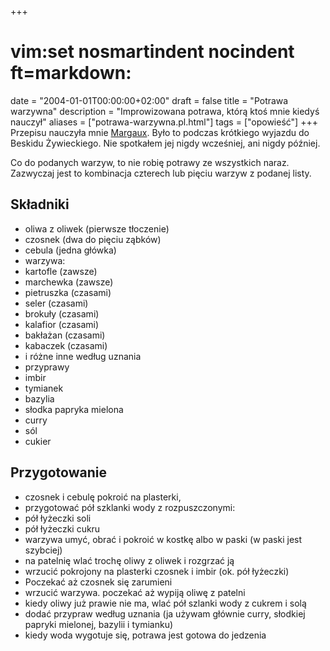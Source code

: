+++
# vim:set nosmartindent nocindent ft=markdown:
date = "2004-01-01T00:00:00+02:00"
draft = false
title = "Potrawa warzywna"
description = "Improwizowana potrawa, którą ktoś mnie kiedyś nauczył"
aliases = ["potrawa-warzywna.pl.html"]
tags = ["opowieść"]
+++
Przepisu nauczyła mnie [Margaux](http://www.margauxunddiebanditen.de/). Było to
podczas krótkiego wyjazdu do Beskidu Żywieckiego. Nie spotkałem jej nigdy
wcześniej, ani nigdy później.

Co do podanych warzyw, to nie robię potrawy ze wszystkich naraz. Zazwyczaj jest
to kombinacja czterech lub pięciu warzyw z podanej listy.

Składniki
---------

- oliwa z oliwek (pierwsze tłoczenie)
- czosnek (dwa do pięciu ząbków)
- cebula (jedna główka)
- warzywa:
 - kartofle (zawsze)
 - marchewka (zawsze)
 - pietruszka (czasami)
 - seler (czasami)
 - brokuły (czasami)
 - kalafior (czasami)
 - bakłażan (czasami)
 - kabaczek (czasami)
 - i różne inne według uznania
- przyprawy
 - imbir
 - tymianek
 - bazylia
 - słodka papryka mielona
 - curry
 - sól
 - cukier

Przygotowanie
-------------

- czosnek i cebulę pokroić na plasterki,
- przygotować pół szklanki wody z rozpuszczonymi:
 - pół łyżeczki soli
 - pół łyżeczki cukru
- warzywa umyć, obrać i pokroić w kostkę albo w paski (w paski jest szybciej)
- na patelnię wlać trochę oliwy z oliwek i rozgrzać ją
- wrzucić pokrojony na plasterki czosnek i imbir (ok. pół łyżeczki)
- Poczekać aż czosnek się zarumieni
- wrzucić warzywa. poczekać aż wypiją oliwę z patelni
- kiedy oliwy już prawie nie ma, wlać pół szlanki wody z cukrem i solą
- dodać przypraw według uznania (ja używam głównie curry, słodkiej papryki mielonej, bazylii i tymianku)
- kiedy woda wygotuje się, potrawa jest gotowa do jedzenia
